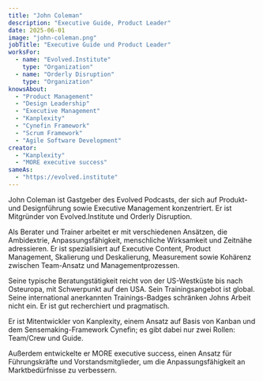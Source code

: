 ```yaml
---
title: "John Coleman"
description: "Executive Guide, Product Leader"
date: 2025-06-01
image: "john-coleman.png"
jobTitle: "Executive Guide und Product Leader"
worksFor:
  - name: "Evolved.Institute"
    type: "Organization"
  - name: "Orderly Disruption"
    type: "Organization"
knowsAbout:
  - "Product Management"
  - "Design Leadership"
  - "Executive Management"
  - "Kanplexity"
  - "Cynefin Framework"
  - "Scrum Framework"
  - "Agile Software Development"
creator:
  - "Kanplexity"
  - "MORE executive success"
sameAs:
  - "https://evolved.institute"
---
```


John Coleman ist Gastgeber des Evolved Podcasts, der sich auf Produkt- und Designführung sowie Executive Management konzentriert. Er ist Mitgründer von Evolved.Institute und Orderly Disruption.

Als Berater und Trainer arbeitet er mit verschiedenen Ansätzen, die Ambidextrie, Anpassungsfähigkeit, menschliche Wirksamkeit und Zeitnähe adressieren. Er ist spezialisiert auf Executive Content, Product Management, Skalierung und Deskalierung, Measurement sowie Kohärenz zwischen Team-Ansatz und Managementprozessen.

Seine typische Beratungstätigkeit reicht von der US-Westküste bis nach Osteuropa, mit Schwerpunkt auf den USA. Sein Trainingsangebot ist global. Seine international anerkannten Trainings-Badges schränken Johns Arbeit nicht ein. Er ist gut recherchiert und pragmatisch.

Er ist Mitentwickler von Kanplexity, einem Ansatz auf Basis von Kanban und dem Sensemaking-Framework Cynefin; es gibt dabei nur zwei Rollen: Team/Crew und Guide.

Außerdem entwickelte er MORE executive success, einen Ansatz für Führungskräfte und Vorstandsmitglieder, um die Anpassungsfähigkeit an Marktbedürfnisse zu verbessern.